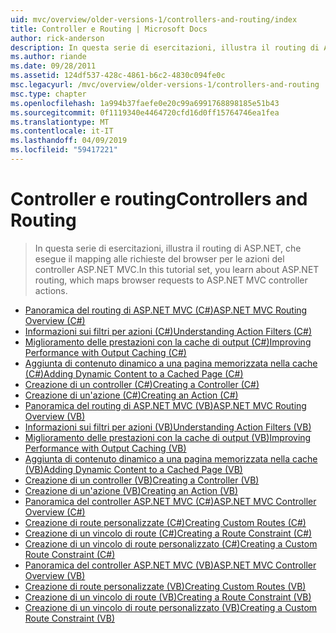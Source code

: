 ```yaml
---
uid: mvc/overview/older-versions-1/controllers-and-routing/index
title: Controller e Routing | Microsoft Docs
author: rick-anderson
description: In questa serie di esercitazioni, illustra il routing di ASP.NET, che esegue il mapping alle richieste del browser per le azioni del controller ASP.NET MVC.
ms.author: riande
ms.date: 09/28/2011
ms.assetid: 124df537-428c-4861-b6c2-4830c094fe0c
msc.legacyurl: /mvc/overview/older-versions-1/controllers-and-routing
msc.type: chapter
ms.openlocfilehash: 1a994b37faefe0e20c99a6991768898185e51b43
ms.sourcegitcommit: 0f1119340e4464720cfd16d0ff15764746ea1fea
ms.translationtype: MT
ms.contentlocale: it-IT
ms.lasthandoff: 04/09/2019
ms.locfileid: "59417221"
---
```

# <a name="controllers-and-routing"></a><span data-ttu-id="1f656-103">Controller e routing</span><span class="sxs-lookup"><span data-stu-id="1f656-103">Controllers and Routing</span></span>

> <span data-ttu-id="1f656-104">In questa serie di esercitazioni, illustra il routing di ASP.NET, che esegue il mapping alle richieste del browser per le azioni del controller ASP.NET MVC.</span><span class="sxs-lookup"><span data-stu-id="1f656-104">In this tutorial set, you learn about ASP.NET routing, which maps browser requests to ASP.NET MVC controller actions.</span></span>


- [<span data-ttu-id="1f656-105">Panoramica del routing di ASP.NET MVC (C#)</span><span class="sxs-lookup"><span data-stu-id="1f656-105">ASP.NET MVC Routing Overview (C#)</span></span>](asp-net-mvc-routing-overview-cs.md)
- [<span data-ttu-id="1f656-106">Informazioni sui filtri per azioni (C#)</span><span class="sxs-lookup"><span data-stu-id="1f656-106">Understanding Action Filters (C#)</span></span>](understanding-action-filters-cs.md)
- [<span data-ttu-id="1f656-107">Miglioramento delle prestazioni con la cache di output (C#)</span><span class="sxs-lookup"><span data-stu-id="1f656-107">Improving Performance with Output Caching (C#)</span></span>](improving-performance-with-output-caching-cs.md)
- [<span data-ttu-id="1f656-108">Aggiunta di contenuto dinamico a una pagina memorizzata nella cache (C#)</span><span class="sxs-lookup"><span data-stu-id="1f656-108">Adding Dynamic Content to a Cached Page (C#)</span></span>](adding-dynamic-content-to-a-cached-page-cs.md)
- [<span data-ttu-id="1f656-109">Creazione di un controller (C#)</span><span class="sxs-lookup"><span data-stu-id="1f656-109">Creating a Controller (C#)</span></span>](creating-a-controller-cs.md)
- [<span data-ttu-id="1f656-110">Creazione di un'azione (C#)</span><span class="sxs-lookup"><span data-stu-id="1f656-110">Creating an Action (C#)</span></span>](creating-an-action-cs.md)
- [<span data-ttu-id="1f656-111">Panoramica del routing di ASP.NET MVC (VB)</span><span class="sxs-lookup"><span data-stu-id="1f656-111">ASP.NET MVC Routing Overview (VB)</span></span>](asp-net-mvc-routing-overview-vb.md)
- [<span data-ttu-id="1f656-112">Informazioni sui filtri per azioni (VB)</span><span class="sxs-lookup"><span data-stu-id="1f656-112">Understanding Action Filters (VB)</span></span>](understanding-action-filters-vb.md)
- [<span data-ttu-id="1f656-113">Miglioramento delle prestazioni con la cache di output (VB)</span><span class="sxs-lookup"><span data-stu-id="1f656-113">Improving Performance with Output Caching (VB)</span></span>](improving-performance-with-output-caching-vb.md)
- [<span data-ttu-id="1f656-114">Aggiunta di contenuto dinamico a una pagina memorizzata nella cache (VB)</span><span class="sxs-lookup"><span data-stu-id="1f656-114">Adding Dynamic Content to a Cached Page (VB)</span></span>](adding-dynamic-content-to-a-cached-page-vb.md)
- [<span data-ttu-id="1f656-115">Creazione di un controller (VB)</span><span class="sxs-lookup"><span data-stu-id="1f656-115">Creating a Controller (VB)</span></span>](creating-a-controller-vb.md)
- [<span data-ttu-id="1f656-116">Creazione di un'azione (VB)</span><span class="sxs-lookup"><span data-stu-id="1f656-116">Creating an Action (VB)</span></span>](creating-an-action-vb.md)
- [<span data-ttu-id="1f656-117">Panoramica del controller ASP.NET MVC (C#)</span><span class="sxs-lookup"><span data-stu-id="1f656-117">ASP.NET MVC Controller Overview (C#)</span></span>](aspnet-mvc-controllers-overview-cs.md)
- [<span data-ttu-id="1f656-118">Creazione di route personalizzate (C#)</span><span class="sxs-lookup"><span data-stu-id="1f656-118">Creating Custom Routes (C#)</span></span>](creating-custom-routes-cs.md)
- [<span data-ttu-id="1f656-119">Creazione di un vincolo di route (C#)</span><span class="sxs-lookup"><span data-stu-id="1f656-119">Creating a Route Constraint (C#)</span></span>](creating-a-route-constraint-cs.md)
- [<span data-ttu-id="1f656-120">Creazione di un vincolo di route personalizzato (C#)</span><span class="sxs-lookup"><span data-stu-id="1f656-120">Creating a Custom Route Constraint (C#)</span></span>](creating-a-custom-route-constraint-cs.md)
- [<span data-ttu-id="1f656-121">Panoramica del controller ASP.NET MVC (VB)</span><span class="sxs-lookup"><span data-stu-id="1f656-121">ASP.NET MVC Controller Overview (VB)</span></span>](asp-net-mvc-controller-overview-vb.md)
- [<span data-ttu-id="1f656-122">Creazione di route personalizzate (VB)</span><span class="sxs-lookup"><span data-stu-id="1f656-122">Creating Custom Routes (VB)</span></span>](creating-custom-routes-vb.md)
- [<span data-ttu-id="1f656-123">Creazione di un vincolo di route (VB)</span><span class="sxs-lookup"><span data-stu-id="1f656-123">Creating a Route Constraint (VB)</span></span>](creating-a-route-constraint-vb.md)
- [<span data-ttu-id="1f656-124">Creazione di un vincolo di route personalizzato (VB)</span><span class="sxs-lookup"><span data-stu-id="1f656-124">Creating a Custom Route Constraint (VB)</span></span>](creating-a-custom-route-constraint-vb.md)

